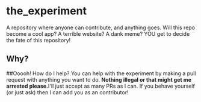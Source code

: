 # the_experiment
A repository where anyone can contribute, and anything goes. Will this repo become a cool app? A terrible website? A dank meme? YOU get to decide the fate of this repository!

## Why?



##Ooooh! How do I help?
You can help with the experiment by making a pull request with anything you want to do. <b>Nothing illegal or that might get me arrested please.</b>I'll just accept as many PRs as I can. If you behave yourself (or just ask) then I can add you as an contributor!
